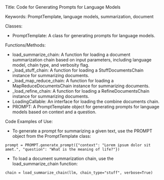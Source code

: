 Title: Code for Generating Prompts for Language Models

Keywords: PromptTemplate, language models, summarization, document

Classes: 
- PromptTemplate: A class for generating prompts for language models.

Functions/Methods:
- load_summarize_chain: A function for loading a document summarization chain based on input parameters, including language model, chain type, and verbosity flag.
- _load_stuff_chain: A function for loading a StuffDocumentsChain instance for summarizing documents.
- _load_map_reduce_chain: A function for loading a MapReduceDocumentsChain instance for summarizing documents.
- _load_refine_chain: A function for loading a RefineDocumentsChain instance for summarizing documents.
- LoadingCallable: An interface for loading the combine documents chain.
- PROMPT: A PromptTemplate object for generating prompts for language models based on context and a question.

Code Examples of Use: 
- To generate a prompt for summarizing a given text, use the PROMPT object from the PromptTemplate class:
```
prompt = PROMPT.generate_prompt({"context": "Lorem ipsum dolor sit amet.", "question": "What is the meaning of life?"})
```
- To load a document summarization chain, use the load_summarize_chain function:
```
chain = load_summarize_chain(llm, chain_type="stuff", verbose=True)
```


